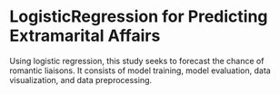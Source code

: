 # LogisticRegression for Predicting Extramarital Affairs 
Using logistic regression, this study seeks to forecast the chance of romantic liaisons. It consists of model training, model evaluation, data visualization, and data preprocessing.

